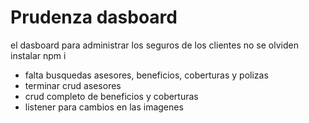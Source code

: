 # Prudenza dasboard

el dasboard para administrar los seguros de los clientes
no se olviden instalar npm i

- falta busquedas asesores, beneficios, coberturas y polizas
- terminar crud asesores
- crud completo de beneficios y coberturas
- listener para cambios en las imagenes
